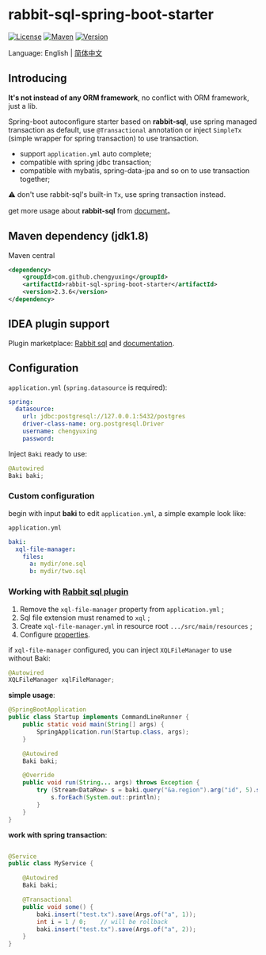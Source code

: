 # rabbit-sql-spring-boot-starter

[![License][badge:license]][license]
[![Maven][badge:maven]][maven-repository]
[![Version][badge:version]][versions]

Language: English | [简体中文](README.chs.md)

## Introducing

**It's not instead of any ORM framework**, no conflict with ORM framework, just a lib.

Spring-boot autoconfigure starter based on **rabbit-sql**, use spring managed transaction as default, use `@Transactional` annotation or inject `SimpleTx` (simple wrapper for spring transaction) to use transaction.

- support `application.yml` auto complete;
- compatible with spring jdbc transaction;
- compatible with mybatis, spring-data-jpa and so on to use transaction together;

:warning: don't use rabbit-sql's built-in `Tx`, use spring transaction instead.

get more usage about **rabbit-sql** from [document](https://github.com/chengyuxing/rabbit-sql)。

## Maven dependency (jdk1.8)

Maven central

```xml
<dependency>
    <groupId>com.github.chengyuxing</groupId>
    <artifactId>rabbit-sql-spring-boot-starter</artifactId>
    <version>2.3.6</version>
</dependency>
```

## IDEA plugin support

Plugin marketplace: [Rabbit sql](https://plugins.jetbrains.com/plugin/21403-rabbit-sql) and [documentation](https://github.com/chengyuxing/rabbit-sql-plugin#readme).

## Configuration

`application.yml` (`spring.datasource` is required):

```yaml
spring:
  datasource:
    url: jdbc:postgresql://127.0.0.1:5432/postgres
    driver-class-name: org.postgresql.Driver
    username: chengyuxing
    password:
```

Inject `Baki` ready to use:

```java
@Autowired
Baki baki;
```

### Custom configuration

begin with input **baki** to edit `application.yml`, a simple example look like:

`application.yml`

```yaml
baki:
  xql-file-manager:
    files:
      a: mydir/one.sql
      b: mydir/two.sql
```

### Working with [Rabbit sql plugin](https://plugins.jetbrains.com/plugin/21403-rabbit-sql) 

1. Remove the `xql-file-manager` property from `application.yml` ;
2. Sql file extension must renamed to `xql` ;
3. Create `xql-file-manager.yml` in resource root `.../src/main/resources` ;
4. Configure [properties](https://github.com/chengyuxing/rabbit-sql#constructor).

if `xql-file-manager` configured, you can inject `XQLFileManager`  to use without Baki:

```java
@Autowired
XQLFileManager xqlFileManager;
```

**simple usage**:

```java
@SpringBootApplication
public class Startup implements CommandLineRunner {
    public static void main(String[] args) {
        SpringApplication.run(Startup.class, args);
    }

    @Autowired
    Baki baki;

    @Override
    public void run(String... args) throws Exception {
        try (Stream<DataRow> s = baki.query("&a.region").arg("id", 5).stream()) {
            s.forEach(System.out::println);
        }
    }
}
```

**work with spring transaction**:

```java

@Service
public class MyService {

    @Autowired
    Baki baki;

    @Transactional
    public void some() {
        baki.insert("test.tx").save(Args.of("a", 1));
        int i = 1 / 0;    // will be rollback
        baki.insert("test.tx").save(Args.of("a", 2));
    }
}
```

[badge:maven]:https://img.shields.io/maven-central/v/com.github.chengyuxing/rabbit-sql-spring-boot-starter
[badge:license]: https://img.shields.io/github/license/chengyuxing/rabbit-sql-spring-boot-starter
[badge:version]:https://img.shields.io/jetbrains/plugin/v/21403

[license]:https://github.com/chengyuxing/rabbit-sql-spring-boot-starter/blob/main/LICENSE
[maven-repository]:https://central.sonatype.com/artifact/com.github.chengyuxing/rabbit-sql-spring-boot-starter
[versions]:https://plugins.jetbrains.com/plugin/21403-rabbit-sql/versions